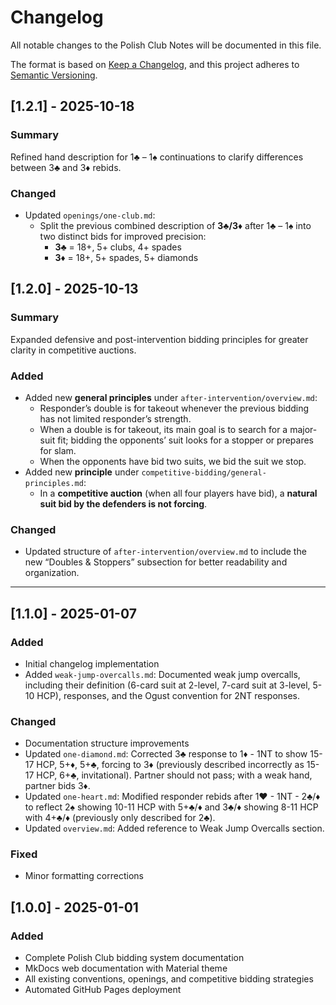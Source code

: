 # Changelog

All notable changes to the Polish Club Notes will be documented in this file.

The format is based on [Keep a Changelog](https://keepachangelog.com/en/1.0.0/),
and this project adheres to [Semantic Versioning](https://semver.org/spec/v2.0.0.html).

## [1.2.1] - 2025-10-18

### Summary
Refined hand description for 1♣ – 1♠ continuations to clarify differences between 3♣ and 3♦ rebids.

### Changed

- Updated `openings/one-club.md`:  
  - Split the previous combined description of **3♣/3♦** after 1♣ – 1♠ into two distinct bids for improved precision:  
    - **3♣** = 18+, 5+ clubs, 4+ spades  
    - **3♦** = 18+, 5+ spades, 5+ diamonds  


## [1.2.0] - 2025-10-13

### Summary
Expanded defensive and post-intervention bidding principles for greater clarity in competitive auctions.

### Added

- Added new **general principles** under `after-intervention/overview.md`:
  - Responder’s double is for takeout whenever the previous bidding has not limited responder’s strength.
  - When a double is for takeout, its main goal is to search for a major-suit fit; bidding the opponents’ suit looks for a stopper or prepares for slam.
  - When the opponents have bid two suits, we bid the suit we stop.
- Added new **principle** under `competitive-bidding/general-principles.md`:
  - In a **competitive auction** (when all four players have bid), a **natural suit bid by the defenders is not forcing**.

### Changed

- Updated structure of `after-intervention/overview.md` to include the new “Doubles & Stoppers” subsection for better readability and organization.

---

## [1.1.0] - 2025-01-07

### Added

- Initial changelog implementation
- Added `weak-jump-overcalls.md`: Documented weak jump overcalls, including their definition (6-card suit at 2-level, 7-card suit at 3-level, 5-10 HCP), responses, and the Ogust convention for 2NT responses.

### Changed

- Documentation structure improvements
- Updated `one-diamond.md`: Corrected 3♣ response to 1♦ - 1NT to show 15-17 HCP, 5+♦, 5+♣, forcing to 3♦ (previously described incorrectly as 15-17 HCP, 6+♣, invitational). Partner should not pass; with a weak hand, partner bids 3♦.
- Updated `one-heart.md`: Modified responder rebids after 1♥ - 1NT - 2♣/♦ to reflect 2♠ showing 10-11 HCP with 5+♣/♦ and 3♣/♦ showing 8-11 HCP with 4+♣/♦ (previously only described for 2♣).
- Updated `overview.md`: Added reference to Weak Jump Overcalls section.

### Fixed

- Minor formatting corrections

## [1.0.0] - 2025-01-01

### Added

- Complete Polish Club bidding system documentation
- MkDocs web documentation with Material theme
- All existing conventions, openings, and competitive bidding strategies
- Automated GitHub Pages deployment
